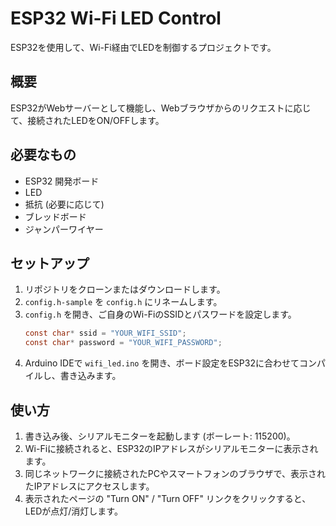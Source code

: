 # ESP32 Wi-Fi LED Control

ESP32を使用して、Wi-Fi経由でLEDを制御するプロジェクトです。

## 概要

ESP32がWebサーバーとして機能し、Webブラウザからのリクエストに応じて、接続されたLEDをON/OFFします。

## 必要なもの

*   ESP32 開発ボード
*   LED
*   抵抗 (必要に応じて)
*   ブレッドボード
*   ジャンパーワイヤー

## セットアップ

1.  リポジトリをクローンまたはダウンロードします。
2.  `config.h-sample` を `config.h` にリネームします。
3.  `config.h` を開き、ご自身のWi-FiのSSIDとパスワードを設定します。
    ```c
    const char* ssid = "YOUR_WIFI_SSID";
    const char* password = "YOUR_WIFI_PASSWORD";
    ```
4.  Arduino IDEで `wifi_led.ino` を開き、ボード設定をESP32に合わせてコンパイルし、書き込みます。

## 使い方

1.  書き込み後、シリアルモニターを起動します (ボーレート: 115200)。
2.  Wi-Fiに接続されると、ESP32のIPアドレスがシリアルモニターに表示されます。
3.  同じネットワークに接続されたPCやスマートフォンのブラウザで、表示されたIPアドレスにアクセスします。
4.  表示されたページの "Turn ON" / "Turn OFF" リンクをクリックすると、LEDが点灯/消灯します。
